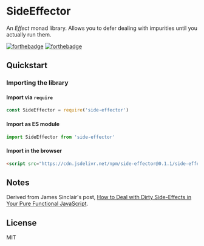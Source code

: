 # SideEffector
An *Effect* monad library. Allows you to defer dealing with impurities until you actually run them.

[![forthebadge](https://forthebadge.com/images/badges/fuck-it-ship-it.svg)](https://forthebadge.com)
[![forthebadge](https://forthebadge.com/images/badges/made-with-javascript.svg)](https://forthebadge.com)

## Quickstart
### Importing the library
#### Import via `require`
```javascript
const SideEffector = require('side-effector')
```

#### Import as ES module
```javascript
import SideEffector from 'side-effector'
```

#### Import in the browser
```html
<script src="https://cdn.jsdelivr.net/npm/side-effector@0.1.1/side-effector.min.js"></script>
```

## Notes
Derived from James Sinclair's post, [How to Deal with Dirty Side-Effects in Your Pure Functional JavaScript](https://jrsinclair.com/articles/2018/how-to-deal-with-dirty-side-effects-in-your-pure-functional-javascript).

## License
MIT